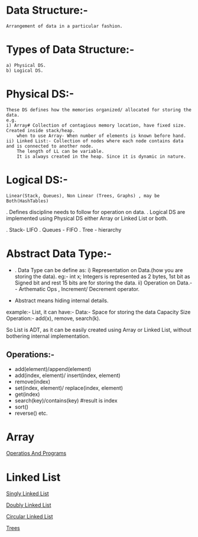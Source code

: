 # Data Structure:-
	Arrangement of data in a particular fashion.

# Types of Data Structure:-
	a) Physical DS.
	b) Logical DS.
	
# Physical DS:-
	These DS defines how the memories organized/ allocated for storing the data.
	e.g. 
	i) Array# Collection of contagious memory location, have fixed size. Created inside stack/heap.
		when to use Array- When number of elements is known before hand.
	ii) Linked List:- Collection of nodes where each node contains data and is connected to another node.
		The length of LL can be variable. 
		It is always created in the heap. Since it is dynamic in nature.
		
# Logical DS:-
	Linear(Stack, Queues), Non Linear (Trees, Graphs) , may be Both(HashTables)
.	Defines discipline needs to follow for operation on data.
. 	Logical DS are implemented using Physical DS either Array or Linked List or both.

. Stack- LIFO
. Queues - FIFO
. Tree - hierarchy

# Abstract Data Type:-
*	.	Data Type can be define as:
		i) 	Representation on Data.(how you are storing the data). eg:- int x; Integers is represented as 2 bytes, 1st bit as Signed bit and rest 15 bits are for storing the data.
		ii) Operation on Data.-- Arthematic Ops , Increment/ Decrement operator.
	
*	Abstract means hiding internal details.

 example:- List, it can have:-
	Data:- Space for storing the data
			Capacity 
			Size
	Operation:- add(x), remove, search(k).

So List is ADT, as it can be easily created using Array or Linked List, without bothering internal implementation.

## Operations:-
* add(element)/append(element)
* add(index, element)/ insert(index, element)
* remove(index)
* set(index, element)/ replace(index, element)
* get(index)
* search(key)/contains(key) #result is index
* sort()
* reverse() etc.

# Array
 [Operatios And Programs](https://github.com/Ashu-hub/DataStructures/tree/master/src/Array)

# Linked List
 [Singly Linked List](https://github.com/Ashu-hub/DataStructures/tree/master/src/LinkedList)
 
 [Doubly Linked List](https://github.com/Ashu-hub/DataStructures/tree/master/src/LinkedList/DoublyLinkedList)
 
 [Circular Linked List](https://github.com/Ashu-hub/DataStructures/tree/master/src/LinkedList/CircularLinkedList)
 
 [Trees](https://github.com/Ashu-hub/DataStructures/tree/master/src/Trees)
 
